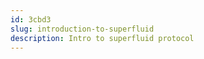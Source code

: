 ```yaml
---
id: 3cbd3
slug: introduction-to-superfluid
description: Intro to superfluid protocol
---
```



<Section name="1. Introduction" description="Introduction to Super Apps" hidden="false">

Before you 